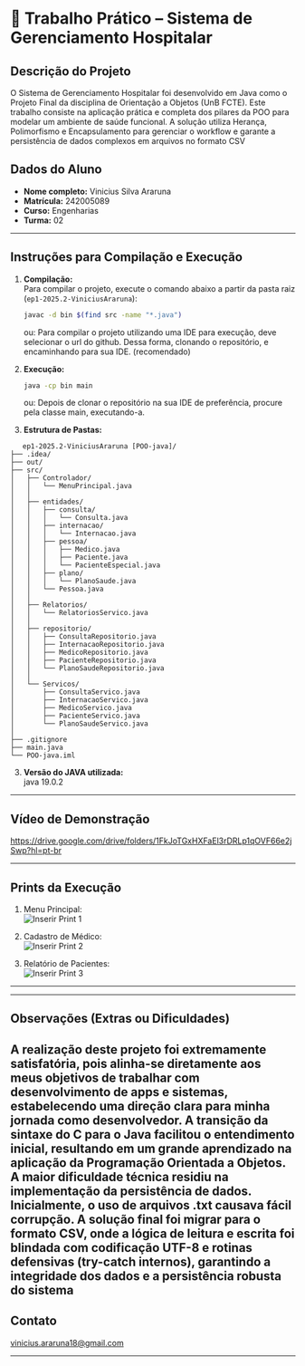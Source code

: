 # 🏥 Trabalho Prático – Sistema de Gerenciamento Hospitalar  

## Descrição do Projeto

O Sistema de Gerenciamento Hospitalar foi desenvolvido em Java como o Projeto Final da disciplina de Orientação a Objetos (UnB FCTE). Este trabalho consiste na aplicação prática e completa dos pilares da POO para modelar um ambiente de saúde funcional. A solução utiliza Herança, Polimorfismo e Encapsulamento para gerenciar o workflow e garante a persistência de dados complexos em arquivos no formato CSV
## Dados do Aluno

- **Nome completo:** Vinicius Silva Araruna
- **Matrícula:** 242005089
- **Curso:** Engenharias
- **Turma:** 02

---

## Instruções para Compilação e Execução

1. **Compilação:**  
   Para compilar o projeto, execute o comando abaixo a partir da pasta raiz (`ep1-2025.2-ViniciusAraruna`):
    ```bash
   javac -d bin $(find src -name "*.java")
   ```
   ou:
    Para compilar o projeto utilizando uma IDE para execução, deve selecionar o url do github. Dessa forma,
    clonando o repositório, e encaminhando para sua IDE. (recomendado)

2. **Execução:**  
   ```bash
   java -cp bin main
   ```
   ou: Depois de clonar o repositório na sua IDE de preferência, procure pela classe main, executando-a.

3. **Estrutura de Pastas:**  
```
   ep1-2025.2-ViniciusAraruna [POO-java]/
├── .idea/
├── out/
├── src/
│   ├── Controlador/     
│   │   └── MenuPrincipal.java
│   │
│   ├── entidades/        
│   │   ├── consulta/
│   │   │   └── Consulta.java
│   │   ├── internacao/
│   │   │   └── Internacao.java
│   │   ├── pessoa/
│   │   │   ├── Medico.java
│   │   │   ├── Paciente.java
│   │   │   └── PacienteEspecial.java
│   │   ├── plano/
│   │   │   └── PlanoSaude.java
│   │   └── Pessoa.java
│   │
│   ├── Relatorios/       
│   │   └── RelatoriosServico.java
│   │
│   ├── repositorio/      
│   │   ├── ConsultaRepositorio.java
│   │   ├── InternacaoRepositorio.java
│   │   ├── MedicoRepositorio.java
│   │   ├── PacienteRepositorio.java
│   │   └── PlanoSaudeRepositorio.java
│   │
│   └── Servicos/         
│       ├── ConsultaServico.java
│       ├── InternacaoServico.java
│       ├── MedicoServico.java
│       ├── PacienteServico.java
│       └── PlanoSaudeServico.java
│
├── .gitignore
├── main.java             
└── POO-java.iml
```

3. **Versão do JAVA utilizada:**  
   java 19.0.2

---

## Vídeo de Demonstração

https://drive.google.com/drive/folders/1FkJoTGxHXFaEl3rDRLp1qOVF66e2jSwp?hl=pt-br

---

## Prints da Execução

1. Menu Principal:  
   ![Inserir Print 1](prints/menuPrincipal.png)

2. Cadastro de Médico:  
   ![Inserir Print 2](prints/cadastroMedico.png)

3. Relatório de Pacientes:  
   ![Inserir Print 3](prints/relatorioPaciente.png)

---

---

## Observações (Extras ou Dificuldades)

A realização deste projeto foi extremamente satisfatória, pois alinha-se diretamente aos meus objetivos de trabalhar com desenvolvimento de apps e sistemas, estabelecendo uma direção clara para minha jornada como desenvolvedor. A transição da sintaxe do C para o Java facilitou o entendimento inicial, resultando em um grande aprendizado na aplicação da Programação Orientada a Objetos.
A maior dificuldade técnica residiu na implementação da persistência de dados. Inicialmente, o uso de arquivos .txt causava fácil corrupção. A solução final foi migrar para o formato CSV, onde a lógica de leitura e escrita foi blindada com codificação UTF-8 e rotinas defensivas (try-catch internos), garantindo a integridade dos dados e a persistência robusta do sistema
---

## Contato

vinicius.araruna18@gmail.com

---

